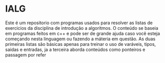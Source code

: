 # IALG

  Este é um repositorio com programas usados para resolver as listas de exercicios da disciplina de 
introdução a algoritmos. O conteúdo se baseia em programas feitos em c++ e pode ser de grande ajuda
caso você esteja começando nesta linguagem ou fazendo a máteria em questão.
  As duas primeiras listas são básicas apenas para treinar o uso de varáveis, tipos, saidas e entradas,
ja a terceira aborda conteúdos como ponteiros e passagem por refer
